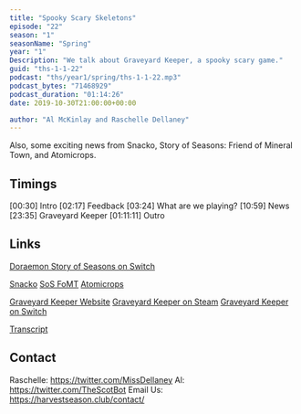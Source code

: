 ```yaml
---
title: "Spooky Scary Skeletons"
episode: "22"
season: "1"
seasonName: "Spring"
year: "1"
Description: "We talk about Graveyard Keeper, a spooky scary game."
guid: "ths-1-1-22"
podcast: "ths/year1/spring/ths-1-1-22.mp3"
podcast_bytes: "71468929"
podcast_duration: "01:14:26"
date: 2019-10-30T21:00:00+00:00

author: "Al McKinlay and Raschelle Dellaney"
---
```


Also, some exciting news from Snacko, Story of Seasons: Friend of Mineral Town, and Atomicrops.

## Timings

[00:30] Intro
[02:17] Feedback
[03:24] What are we playing?
[10:59] News
[23:35] Graveyard Keeper
[01:11:11] Outro

## Links

[Doraemon Story of Seasons on Switch](https://www.nintendo.com/games/detail/doraemon-story-of-seasons-switch/)

[Snacko](https://snacko.land/2019/10/15/snacko-is-awarded-an-epic-megagrant/)
[SoS FoMT](https://fogu.com/hm/index.php?c=444&print=)
[Atomicrops](https://rawfury.com/patch-notes-atomicrops/)

[Graveyard Keeper Website](https://www.graveyardkeeper.com/)
[Graveyard Keeper on Steam](https://store.steampowered.com/app/599140/Graveyard_Keeper/)
[Graveyard Keeper on Switch](https://www.nintendo.com/games/detail/graveyard-keeper-switch/)

[Transcript](https://docs.google.com/document/d/1r23cD7TEBC0gBD9PI_NJDneAYBXLnlj7Wi9pVn4Sw0M/edit?usp=sharing)

## Contact

Raschelle: https://twitter.com/MissDellaney
Al: https://twitter.com/TheScotBot
Email Us: https://harvestseason.club/contact/
